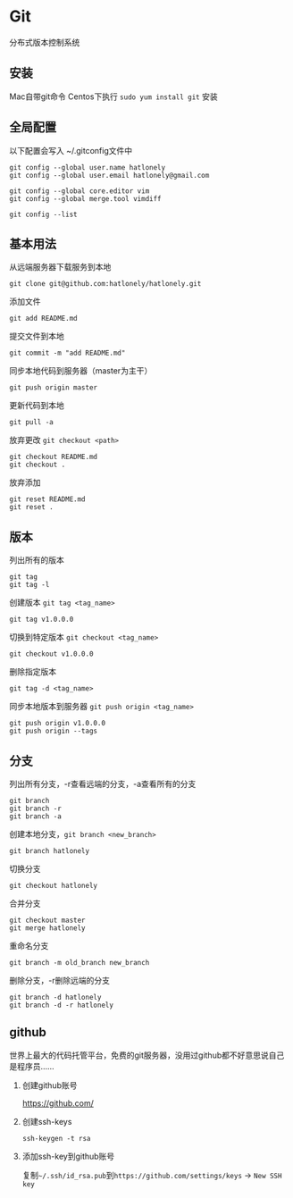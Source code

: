 # Git

分布式版本控制系统

## 安装

Mac自带git命令
Centos下执行 `sudo yum install git` 安装

## 全局配置

以下配置会写入 ~/.gitconfig文件中

```
git config --global user.name hatlonely
git config --global user.email hatlonely@gmail.com

git config --global core.editor vim
git config --global merge.tool vimdiff

git config --list
```

## 基本用法

从远端服务器下载服务到本地

```
git clone git@github.com:hatlonely/hatlonely.git
```

添加文件

```
git add README.md
```

提交文件到本地

```
git commit -m "add README.md"
```

同步本地代码到服务器（master为主干）

```
git push origin master
```

更新代码到本地

```
git pull -a
```

放弃更改 `git checkout <path>`

```
git checkout README.md
git checkout .
```

放弃添加

```
git reset README.md
git reset .
```

## 版本

列出所有的版本

```
git tag
git tag -l
```

创建版本 `git tag <tag_name>`

```
git tag v1.0.0.0
```

切换到特定版本 `git checkout <tag_name>`

```
git checkout v1.0.0.0
```

删除指定版本

```
git tag -d <tag_name>
```

同步本地版本到服务器 `git push origin <tag_name>`

```
git push origin v1.0.0.0
git push origin --tags
```

## 分支

列出所有分支，-r查看远端的分支，-a查看所有的分支

```
git branch
git branch -r
git branch -a
```

创建本地分支，`git branch <new_branch>`

```
git branch hatlonely
```

切换分支

```
git checkout hatlonely
```

合并分支

```
git checkout master
git merge hatlonely
```

重命名分支

```
git branch -m old_branch new_branch
```

删除分支，-r删除远端的分支

```
git branch -d hatlonely
git branch -d -r hatlonely
```

## github

世界上最大的代码托管平台，免费的git服务器，没用过github都不好意思说自己是程序员……

1. 创建github账号

    <https://github.com/>

2. 创建ssh-keys

    ```
    ssh-keygen -t rsa
    ```

3. 添加ssh-key到github账号

    复制`~/.ssh/id_rsa.pub`到`https://github.com/settings/keys` -> `New SSH key`





